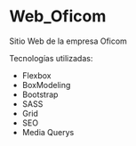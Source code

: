 # Web_Oficom  
Sitio Web de la empresa Oficom  

Tecnologías utilizadas:    

- Flexbox
- BoxModeling
- Bootstrap
- SASS
- Grid
- SEO
- Media Querys
